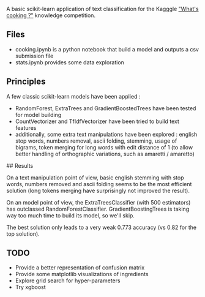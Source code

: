 A basic scikit-learn application of text classification for the Kagggle ["What's cooking ?"](https://www.kaggle.com/c/whats-cooking) knowledge competition. 

## Files

- cooking.ipynb is a python notebook that build a model and outputs a csv submission file
- stats.ipynb provides some data exploration

## Principles

A few classic scikit-learn models have been applied : 
- RandomForest, ExtraTrees and GradientBoostedTrees have been tested for model building
- CountVectorizer and TfIdfVectorizer have been tried to build text features
- additionally, some extra text manipulations have been explored : english stop words, numbers removal, ascii folding, stemming, usage of bigrams, token merging for long words with edit distance of 1 (to allow better handling of orthographic variations, such as amaretti / amaretto)   

## Results

On a text manipulation point of view, basic english stemming with stop words, numbers removed and ascii folding seems to be the most efficient solution (long tokens merging have surprisingly not improved the result).

On an model point of view, the ExtraTreesClassifier (with 500 estimators) has outclassed RandomForestClassifier.
GradientBoostingTrees is taking way too much time to build its model, so we'll skip. 

The best solution only leads to a very weak 0.773 accuracy (vs 0.82 for the top solution).

## TODO

- Provide a better representation of confusion matrix
- Provide some matplotlib visualizations of ingredients
- Explore grid search for hyper-parameters
- Try xgboost